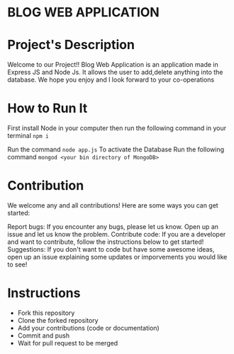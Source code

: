 # BLOG WEB APPLICATION
  
# Project's Description
  Welcome to our Project!!
  Blog Web Application is an application made in Express JS and Node Js. It allows the user to add,delete anything into the database.
  We hope you enjoy and I look forward to your co-operations
  
# How to Run It
  First install Node in your computer
  then run the following command in your terminal
  ``` npm i ```
  
  Run the command 
  ```node app.js```
  To activate the Database Run the following command 
  ```mongod <your bin directory of MongoDB>```
  
 # Contribution
  We welcome any and all contributions! Here are some ways you can get started:

  Report bugs: If you encounter any bugs, please let us know. Open up an issue and let us know the problem.
  Contribute code: If you are a developer and want to contribute, follow the instructions below to get started!
  Suggestions: If you don't want to code but have some awesome ideas, open up an issue explaining some updates or imporvements you would like to see!

 # Instructions
  - Fork this repository
  - Clone the forked repository
  - Add your contributions (code or documentation)
  - Commit and push
  - Wait for pull request to be merged


